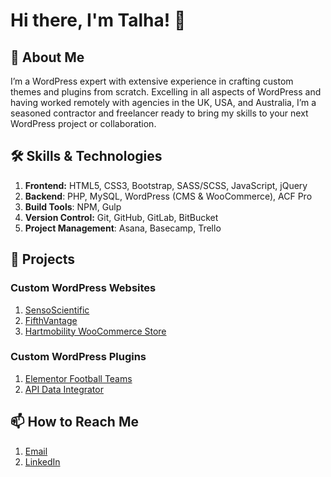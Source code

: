 # Hi there, I'm Talha! 👋

## 🧑 About Me
I’m a WordPress expert with extensive experience in crafting custom themes and plugins from scratch. Excelling in all aspects of WordPress and having worked remotely with agencies in the UK, USA, and Australia, I’m a seasoned contractor and freelancer ready to bring my skills to your next WordPress project or collaboration.

## 🛠️ Skills & Technologies

1. **Frontend:** HTML5, CSS3, Bootstrap, SASS/SCSS, JavaScript, jQuery
2. **Backend**: PHP, MySQL, WordPress (CMS & WooCommerce), ACF Pro
3. **Build Tools**: NPM, Gulp
4. **Version Control:** Git, GitHub, GitLab, BitBucket
5. **Project Management**: Asana, Basecamp, Trello

## 🚀 Projects

### Custom WordPress Websites
1. [SensoScientific](https://www.sensoscientific.com/)
2. [FifthVantage](https://fifthvantage.com/)
3. [Hartmobility WooCommerce Store](https://hartmobility.com/)

### Custom WordPress Plugins
1. [Elementor Football Teams](https://github.com/talhaQ96/elementor-football-teams)
2. [API Data Integrator](https://github.com/talhaQ96/API-Data-Integrator)

## 📫 How to Reach Me
1. [Email](talha.qrshi@gmail.com)
2. [LinkedIn](https://www.linkedin.com/in/talhaaqureshi/)
